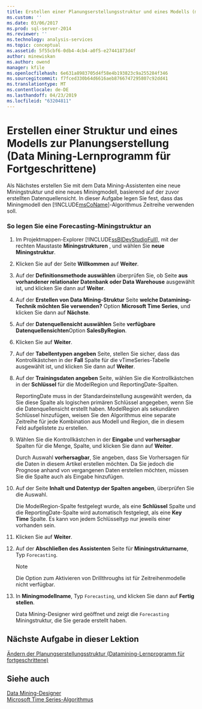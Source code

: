 ```yaml
---
title: Erstellen einer Planungserstellungsstruktur und eines Modells (mittleres Datamining Tutorial) | Microsoft-Dokumentation
ms.custom: ''
ms.date: 03/06/2017
ms.prod: sql-server-2014
ms.reviewer: ''
ms.technology: analysis-services
ms.topic: conceptual
ms.assetid: 5f55cbf6-0db4-4cb4-a0f5-e27441873d4f
author: minewiskan
ms.author: owend
manager: kfile
ms.openlocfilehash: 6e631a8983705d4f58e4b193823c9a255284f346
ms.sourcegitcommit: f7fced330b64d6616aeb8766747295807c92dd41
ms.translationtype: MT
ms.contentlocale: de-DE
ms.lasthandoff: 04/23/2019
ms.locfileid: "63204811"
---
```

# <a name="creating-a-forecasting-structure-and-model-intermediate-data-mining-tutorial"></a>Erstellen einer Struktur und eines Modells zur Planungserstellung (Data Mining-Lernprogramm für Fortgeschrittene)
  Als Nächstes erstellen Sie mit dem Data Mining-Assistenten eine neue Miningstruktur und eine neues Miningmodell, basierend auf der zuvor erstellten Datenquellensicht. In dieser Aufgabe legen Sie fest, dass das Miningmodell den [!INCLUDE[msCoName](../includes/msconame-md.md)]-Algorithmus Zeitreihe verwenden soll.  
  
### <a name="to-create-a-forecasting-mining-structure"></a>So legen Sie eine Forecasting-Miningstruktur an  
  
1.  Im Projektmappen-Explorer [!INCLUDE[ssBIDevStudioFull](../includes/ssbidevstudiofull-md.md)], mit der rechten Maustaste **Miningstrukturen** , und wählen Sie **neue Miningstruktur**.  
  
2.  Klicken Sie auf der Seite **Willkommen** auf **Weiter**.  
  
3.  Auf der **Definitionsmethode auswählen** überprüfen Sie, ob Seite **aus vorhandener relationaler Datenbank oder Data Warehouse** ausgewählt ist, und klicken Sie dann auf **Weiter**.  
  
4.  Auf der **Erstellen von Data Mining-Struktur** Seite **welche Datamining-Technik möchten Sie verwenden?** Option **Microsoft Time Series**, und klicken Sie dann auf  **Nächste**.  
  
5.  Auf der **Datenquellensicht auswählen** Seite **verfügbare Datenquellensichten**Option **SalesByRegion**.  
  
6.  Klicken Sie auf **Weiter**.  
  
7.  Auf der **Tabellentypen angeben** Seite, stellen Sie sicher, dass das Kontrollkästchen in der **Fall** Spalte für die vTimeSeries-Tabelle ausgewählt ist, und klicken Sie dann auf **Weiter**.  
  
8.  Auf der **Trainingsdaten angeben** Seite, wählen Sie die Kontrollkästchen in der **Schlüssel** für die ModelRegion und ReportingDate-Spalten.  
  
     ReportingDate muss in der Standardeinstellung ausgewählt werden, da Sie diese Spalte als logischen primären Schlüssel angegeben, wenn Sie die Datenquellensicht erstellt haben. ModelRegion als sekundären Schlüssel hinzufügen, weisen Sie den Algorithmus eine separate Zeitreihe für jede Kombination aus Modell und Region, die in diesem Feld aufgelistete zu erstellen.  
  
9. Wählen Sie die Kontrollkästchen in der **Eingabe** und **vorhersagbar** Spalten für die Menge, Spalte, und klicken Sie dann auf **Weiter**.  
  
     Durch Auswahl **vorhersagbar**, Sie angeben, dass Sie Vorhersagen für die Daten in diesem Artikel erstellen möchten. Da Sie jedoch die Prognose anhand von vergangenen Daten erstellen möchten, müssen Sie die Spalte auch als Eingabe hinzufügen.  
  
10. Auf der Seite **Inhalt und Datentyp der Spalten angeben**, überprüfen Sie die Auswahl.  
  
     Die ModelRegion-Spalte festgelegt wurde, als eine **Schlüssel** Spalte und die ReportingDate-Spalte wird automatisch festgelegt, als eine **Key Time** Spalte. Es kann von jedem Schlüsseltyp nur jeweils einer vorhanden sein.  
  
11. Klicken Sie auf **Weiter**.  
  
12. Auf der **Abschließen des Assistenten** Seite für **Miningstrukturname**, Typ `Forecasting`.  
  
    > [!NOTE]  
    >  Die Option zum Aktivieren von Drillthroughs ist für Zeitreihenmodelle nicht verfügbar.  
  
13. In **Miningmodellname**, Typ `Forecasting`, und klicken Sie dann auf **Fertig stellen**.  
  
     Data Mining-Designer wird geöffnet und zeigt die `Forecasting` Miningstruktur, die Sie gerade erstellt haben.  
  
## <a name="next-task-in-lesson"></a>Nächste Aufgabe in dieser Lektion  
 [Ändern der Planungserstellungsstruktur &#40;Datamining-Lernprogramm für fortgeschrittene&#41;](../../2014/tutorials/modifying-the-forecasting-structure-intermediate-data-mining-tutorial.md)  
  
## <a name="see-also"></a>Siehe auch  
 [Data Mining-Designer](../../2014/analysis-services/data-mining/data-mining-designer.md)   
 [Microsoft Time Series-Algorithmus](../../2014/analysis-services/data-mining/microsoft-time-series-algorithm.md)  
  
  
